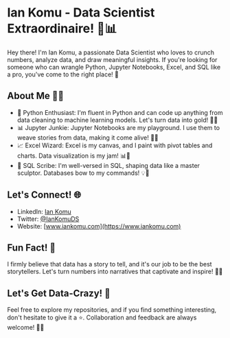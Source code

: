 # Ian Komu - Data Scientist Extraordinaire! 🐍📊

Hey there! I'm Ian Komu, a passionate Data Scientist who loves to crunch numbers, analyze data, and draw meaningful insights. If you're looking for someone who can wrangle Python, Jupyter Notebooks, Excel, and SQL like a pro, you've come to the right place! 🚀

## About Me 🧙‍♂️

- 🌟 Python Enthusiast: I'm fluent in Python and can code up anything from data cleaning to machine learning models. Let's turn data into gold! 🐍✨
- 📊 Jupyter Junkie: Jupyter Notebooks are my playground. I use them to weave stories from data, making it come alive! 📓🔥
- 📈 Excel Wizard: Excel is my canvas, and I paint with pivot tables and charts. Data visualization is my jam! 📊🎨
- 💾 SQL Scribe: I'm well-versed in SQL, shaping data like a master sculptor. Databases bow to my commands! 💡🔨

## Let's Connect! 🌐

- LinkedIn: [Ian Komu](https://www.linkedin.com/in/iankomu/)
- Twitter: [@IanKomuDS](https://twitter.com/IanKomuDS)
- Website: [www.iankomu.com](https://www.iankomu.com)

## Fun Fact! 🎉

I firmly believe that data has a story to tell, and it's our job to be the best storytellers. Let's turn numbers into narratives that captivate and inspire! 📖✨

## Let's Get Data-Crazy! 🎉

Feel free to explore my repositories, and if you find something interesting, don't hesitate to give it a ⭐️. Collaboration and feedback are always welcome! 👥🚀


<!---
IanKomu/IanKomu is a ✨ special ✨ repository because its `README.md` (this file) appears on your GitHub profile.
You can click the Preview link to take a look at your changes.
--->
